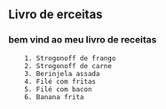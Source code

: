 ##		Livro de erceitas

###	bem vind ao meu livro de receitas
		1. Strogonoff de frango
		2. Strogonoff de carne
		3. Berinjela assada
		4. Filé com fritas
		5. Filé com bacon
		6. Banana frita
	
